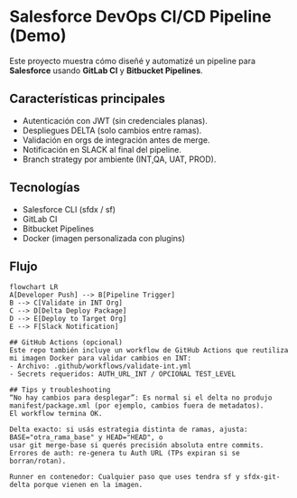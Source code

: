# Salesforce DevOps CI/CD Pipeline (Demo)

Este proyecto muestra cómo diseñé y automatizé un pipeline para **Salesforce** usando **GitLab CI** y **Bitbucket Pipelines**.

## Características principales
- Autenticación con JWT (sin credenciales planas).
- Despliegues DELTA (solo cambios entre ramas).
- Validación en orgs de integración antes de merge.
- Notificación en SLACK al final del pipeline.
- Branch strategy por ambiente (INT,QA, UAT, PROD).

## Tecnologías
- Salesforce CLI (sfdx / sf)
- GitLab CI
- Bitbucket Pipelines
- Docker (imagen personalizada con plugins)

## Flujo
```mermaid
flowchart LR
A[Developer Push] --> B[Pipeline Trigger]
B --> C[Validate in INT Org]
C --> D[Delta Deploy Package]
D --> E[Deploy to Target Org]
E --> F[Slack Notification]

## GitHub Actions (opcional)
Este repo también incluye un workflow de GitHub Actions que reutiliza mi imagen Docker para validar cambios en INT:
- Archivo: .github/workflows/validate-int.yml
- Secrets requeridos: AUTH_URL_INT / OPCIONAL TEST_LEVEL

## Tips y troubleshooting
“No hay cambios para desplegar”: Es normal si el delta no produjo manifest/package.xml (por ejemplo, cambios fuera de metadatos). 
El workflow termina OK.

Delta exacto: si usás estrategia distinta de ramas, ajusta:
BASE="otra_rama_base" y HEAD="HEAD", o
usar git merge-base si querés precisión absoluta entre commits.
Errores de auth: re-genera tu Auth URL (TPs expiran si se borran/rotan).

Runner en contenedor: Cualquier paso que uses tendra sf y sfdx-git-delta porque vienen en la imagen.
